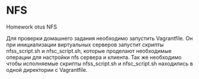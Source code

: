 # NFS
Homework otus NFS

Для проверки домашнего задания необходимо запустить Vagrantfile. Он при инициализации виртуальных серверов запустит скрипты 
nfss_script.sh и nfsc_script.sh, которые проделают необходимые операции для настройки nfs сервера и клиента. Так же необходимо
чтобы исполняемыe скрипты nfss_script.sh и nfsc_script.sh находились в одной директории с Vagrantfile.
